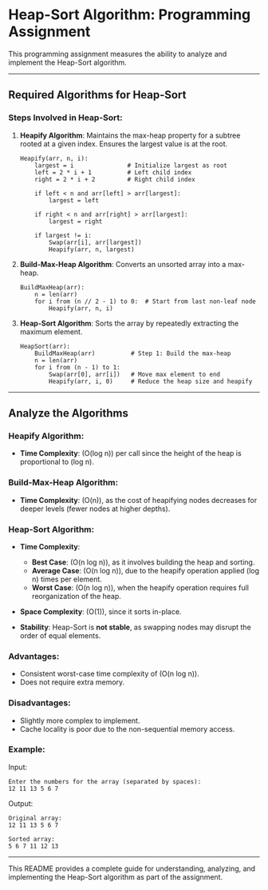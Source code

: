 # Heap-Sort Algorithm: Programming Assignment

This programming assignment measures the ability to analyze and implement the Heap-Sort algorithm.

---

## Required Algorithms for Heap-Sort

### Steps Involved in Heap-Sort:
1. **Heapify Algorithm**:
   Maintains the max-heap property for a subtree rooted at a given index. Ensures the largest value is at the root.

   ```
   Heapify(arr, n, i):
       largest = i               # Initialize largest as root
       left = 2 * i + 1          # Left child index
       right = 2 * i + 2         # Right child index

       if left < n and arr[left] > arr[largest]:
           largest = left

       if right < n and arr[right] > arr[largest]:
           largest = right

       if largest != i:
           Swap(arr[i], arr[largest])
           Heapify(arr, n, largest)
   ```

2. **Build-Max-Heap Algorithm**:
   Converts an unsorted array into a max-heap.

   ```
   BuildMaxHeap(arr):
       n = len(arr)
       for i from (n // 2 - 1) to 0:  # Start from last non-leaf node
           Heapify(arr, n, i)
   ```

3. **Heap-Sort Algorithm**:
   Sorts the array by repeatedly extracting the maximum element.

   ```
   HeapSort(arr):
       BuildMaxHeap(arr)          # Step 1: Build the max-heap
       n = len(arr)
       for i from (n - 1) to 1:
           Swap(arr[0], arr[i])   # Move max element to end
           Heapify(arr, i, 0)     # Reduce the heap size and heapify
   ```

---

## Analyze the Algorithms

### **Heapify Algorithm**:
- **Time Complexity**: (O(log n)) per call since the height of the heap is proportional to (log n).

### **Build-Max-Heap Algorithm**:
- **Time Complexity**: (O(n)), as the cost of heapifying nodes decreases for deeper levels (fewer nodes at higher depths).

### **Heap-Sort Algorithm**:
- **Time Complexity**: 
  - **Best Case**: (O(n log n)), as it involves building the heap and sorting.
  - **Average Case**: (O(n log n)), due to the heapify operation applied (log n) times per element.
  - **Worst Case**: (O(n log n)), when the heapify operation requires full reorganization of the heap.

- **Space Complexity**: (O(1)), since it sorts in-place.
- **Stability**: Heap-Sort is **not stable**, as swapping nodes may disrupt the order of equal elements.

### **Advantages**:
- Consistent worst-case time complexity of (O(n log n)).
- Does not require extra memory.

### **Disadvantages**:
- Slightly more complex to implement.
- Cache locality is poor due to the non-sequential memory access.

### Example:
Input:
```
Enter the numbers for the array (separated by spaces):
12 11 13 5 6 7
```
Output:
```
Original array:
12 11 13 5 6 7 

Sorted array:
5 6 7 11 12 13
```

---

This README provides a complete guide for understanding, analyzing, and implementing the Heap-Sort algorithm as part of the assignment.

